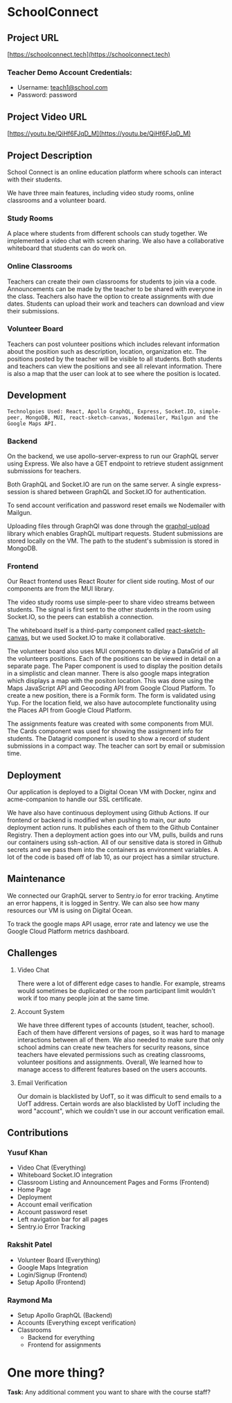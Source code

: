 # SchoolConnect

## Project URL

[https://schoolconnect.tech](https://schoolconnect.tech)

### Teacher Demo Account Credentials:
- Username: teach1@school.com
- Password: password

## Project Video URL 

[https://youtu.be/QiHf6FJqD_M](https://youtu.be/QiHf6FJqD_M)

## Project Description

School Connect is an online education platform where schools can interact with their students. 

We have three main features, including video study rooms, online classrooms and a volunteer board.

### Study Rooms
A place where students from different schools can study together. We implemented a video chat with screen sharing. We also have a collaborative whiteboard that students can do work on.

### Online Classrooms
Teachers can create their own classrooms for students to join via a code. Announcements can be made by the teacher to be shared with everyone in the class. Teachers also have the option to create assignments with due dates.
Students can upload their work and teachers can download and view their submissions.

### Volunteer Board
Teachers can post volunteer positions which includes relevant information about the position such as description, location, organization etc. The positions posted by the teacher will be visible to all students. Both students and teachers can view the positions and see all relevant information. There is also a map that the user can look at to see where the position is located.


## Development

`Technolgoies Used: React, Apollo GraphQL, Express, Socket.IO, simple-peer, MongoDB, MUI, react-sketch-canvas, Nodemailer, Mailgun and the Google Maps API.`

### Backend
On the backend, we use apollo-server-express to run our GraphQL server using Express. We also have a GET endpoint to retrieve student assignment submissions for teachers.

Both GraphQL and Socket.IO are run on the same server. A single express-session is shared between GraphQL and Socket.IO for authentication.

To send account verification and password reset emails we Nodemailer with Mailgun.

Uploading files through GraphQl was done through the [graphql-upload](https://www.npmjs.com/package/graphql-upload) library which enables GraphQL multipart requests. Student submissions are stored locally on the VM. The path to the student's submission is stored in MongoDB.

### Frontend
Our React frontend uses React Router for client side routing. Most of our components are from the MUI library. 

The video study rooms use simple-peer to share video streams between students. The signal is first sent to the other students in the room using Socket.IO, so the peers can establish a connection. 

The whiteboard itself is a third-party component called [react-sketch-canvas](https://www.npmjs.com/package/react-sketch-canvas), but we used Socket.IO to make it collaborative.

The volunteer board also uses MUI components to diplay a DataGrid of all the volunteers positions. Each of the positions can be viewed in detail on a separate page. The Paper component is used to display the position details in a simplistic and clean manner. There is also google maps integration which displays a map with the positon location. This was done using the Maps JavaScript API and Geocoding API from Google Cloud Platform. To create a new position, there is a Formik form. The form is validated using Yup. For the location field, we also have autocomplete functionality using the Places API from Google Cloud Platform.

The assignments feature was created with some components from MUI. The Cards component was used for showing the assignment info for students. The Datagrid component is used to show a record of student submissions in a compact way. The teacher can sort by email or submission time. 

## Deployment

Our application is deployed to a Digital Ocean VM with Docker, nginx and acme-companion to handle our SSL certificate.

We have also have continuous deployment using Github Actions.
If our frontend or backend is modified when pushing to main, our auto deployment action runs. It publishes each of them to the Github Container Registry. Then a deployment action goes into our VM, pulls, builds and runs our containers using ssh-action. All of our sensitive data is stored in Github secrets and we pass them into the containers as environment variables. A lot of the code is based off of lab 10, as our project has a similar structure. 


## Maintenance

We connected our GraphQL server to Sentry.io for error tracking. Anytime an error happens, it is logged in Sentry. We can also see how many resources our VM is using on Digital Ocean.

To track the google maps API usage, error rate and latency we use the Google Cloud Platform metrics dashboard.

## Challenges
1. Video Chat
	
	There were a lot of different edge cases to handle. For example, streams would sometimes be duplicated or the room participant limit wouldn't work if too many people join at the same time. 

2. Account System

	We have three different types of accounts (student, teacher, school). Each of them have different versions of pages, so it was hard to manage interactions between all of them. We also needed to make sure that only school admins can create new teachers for security reasons, since teachers have elevated permissions such as creating classrooms, volunteer positions and assignments. Overall, We learned how to manage access to different features based on the users accounts.


3. Email Verification

	Our domain is blacklisted by UofT, so it was difficult to send emails to a UofT address. Certain words are also blacklisted by UofT including the word "account", which we couldn't use in our account verification email. 

## Contributions

### Yusuf Khan
- Video Chat (Everything)
- Whiteboard Socket.IO integration
- Classroom Listing and Announcement Pages and Forms (Frontend)
- Home Page
- Deployment
- Account email verification
- Account password reset
- Left navigation bar for all pages
- Sentry.io Error Tracking

### Rakshit Patel
- Volunteer Board (Everything)
- Google Maps Integration
- Login/Signup (Frontend)
- Setup Apollo (Frontend)

### Raymond Ma
- Setup Apollo GraphQL (Backend)
- Accounts (Everything except verification)
- Classrooms
	- Backend for everything
	- Frontend for assignments


# One more thing? 

**Task:** Any additional comment you want to share with the course staff? 
